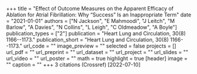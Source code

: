 +++
title = "Effect of Outcome Measures on the Apparent Efficacy of Ablation for Atrial Fibrillation: Why “Success” Is an Inappropriate Term"
date = "2021-01-01"
authors = ["N Jackson", "E Mahmoodi", "J Leitch", "M Barlow", "A Davies", "N Collins", "L Leigh", "C Oldmeadow", "A Boyle"]
publication_types = ["2"]
publication = "Heart Lung and Circulation, 30(8) 1166--1173."
publication_short = "Heart Lung and Circulation, 30(8) 1166--1173."
url_code = ""
image_preview = ""
selected = false
projects = []
url_pdf = ""
url_preprint = ""
url_dataset = ""
url_project = ""
url_slides = ""
url_video = ""
url_poster = ""
math = true
highlight = true
[header]
image = ""
caption = ""
+++
3 citations (Crossref) [2022-07-10]
